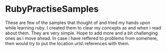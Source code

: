 RubyPractiseSamples
===================

These are few of the samples that thought of and tried my hands upon while learning ruby. I created them to clear my concepts as and when i read about them. They are very simple. Hope to add more and a bit challenging ones as i move ahead. In case i have reffered to problems from somehere, then would try to put the location urls\ references with them.